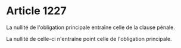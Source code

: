 # Article 1227

La nullité de l'obligation principale entraîne celle de la clause pénale.

La nullité de celle-ci n'entraîne point celle de l'obligation principale.
